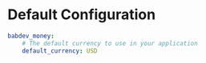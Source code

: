 # Default Configuration

```yaml
babdev_money:
    # The default currency to use in your application
    default_currency: USD
```
